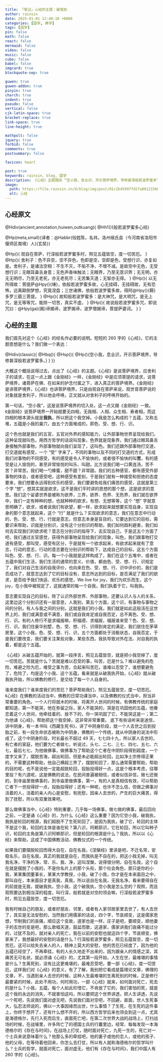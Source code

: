 ```yaml
---
title: 「笔记」心经的主题：破我执
author: rainsin
date: 2025-01-01 12:40:10 +0800
categories: [国学, 佛学]
tags: [国学]
pin: false
math: false
react: false
mermaid: false
video: false
music: false
cube: false
babel: false
imgcard: true
blockquote-sep: true

guwen: true
guwen-addon: true
pinyin: true
charch: true
indent: true
pseudo: false
vertical: false
cjk-latin-space: true
bracket-replace: true
link-space: true
line-height: true

mathpolt: false
jquery: true
forbid: false
comments: true
postsummary: false

favicon: heart

post: true
keywords: rainsin, blog, 国学
description: 《心经》主题围绕 “空小我，息业识，开示菩萨境界，导修甚深般若波罗蜜多” 展开，借由观自在菩萨讲菩萨境界。小我由五蕴构成，五蕴涵盖感知、感受、欲求、意志、分别等方面，人们因执着五蕴形成我执。《心经》从破五蕴、我执切入，意在度苦厄，在佛教诸多活动、仪式中作用重大，能助人超脱轮回、抚慰心灵，于面对生死之事时可给人精神安慰。
image:
  path: https://file.rainsin.cn/d/blog/img/post/01c2b45997fd2fa801215603b19339.webp
  alt: 心经
---
```


<style>
.heti--outkuang{
    border: 1px solid;
    padding: 1em;
}
</style>

## 心经原文

<div class="heti-box">
@Hdiv(ancient,annotation,huiwen,outkuang){
@Hh1(){般若波罗蜜多心经}

@Hp(meta,small){译者：@Habbr(俗姓陈，名祎，洛州缑氏县（今河南省洛阳市偃师区南境）人){玄奘}}

@Hp(){
观自在菩萨，行深般若波罗蜜多时，照见五蕴皆空，度一切苦厄。
}
@Hp(){
舍利子：色不异空，空不异色，色即是空，空即是色，受想行识，亦复如是。舍利子，是诸法空相：不生不灭，不垢不净，不增不减。是故空中无色，无受想行识；无眼耳鼻舌身意；无色声香味触法；无眼界，乃至无意识界；无无明，亦无无明尽，乃至无老死，亦无老死尽；无苦集灭道；无智亦无得。
}
@Hp(){
以无所得故：菩提萨@Hpy(){埵}，依般若波罗蜜多故，心无挂碍，无挂碍故，无有恐怖，远离颠倒梦想，究竟涅盘；三世诸佛，依般若波罗蜜多故，得阿@Hpy(){耨}多罗三藐三菩提。
}
@Hp(){
故知般若波罗蜜多：是大神咒，是大明咒，是无上咒，是无等等咒，能除一切苦，真实不虚。
}
@Hp(){
故说般若波罗蜜多咒，即说咒曰：@Hpy(ga){揭}谛揭谛，波罗揭谛，波罗僧揭谛，菩提萨婆诃。
}
}
</div>

## 心经的主题

我们首先对这个《心经》的经名作必要的说明。短短的 260 字的《心经》，它的主题思想是什么？我们做一个表达：

<div class="heti-box">
@Hdiv(classic){
@Hbq(){
@Hsp(){
@Hp(){空小我，息业识，开示菩萨境界，导修甚深般若波罗蜜多。}
}
}}
</div>

大概这个概括说得过去，点出了《心经》的主题。《心经》是说菩萨境界，应舍利子的请求，在这一点上跟《金刚经》一样，《金刚经》中是应须菩提的请求，说菩萨境界，诸菩萨在佛、在如来的护念付属之下，进入真正的菩萨境界。《金刚经》是讲菩萨境界，《心经》也讲菩萨境界，只是由观自在菩萨来说，观世音菩萨说的对象就是舍利子，所以他会呼唤，正文就从对舍利子的呼唤开始的。

第一句话，“空小我”，这是说菩萨境界的切入处，这一点又跟《金刚经》一致。《金刚经》说菩萨境界一开始就要无四相，无我相、人相、众生相、寿者相，而这四相的根本源头就是**我执**，所以把这个我空掉。小我是怎么构成的？五蕴，又称五堆，五蕴是小我的巢穴，由五个方面堆成的，即色、受、想、行、识。

这个色也就是我们的五官，五官对外界的感知能力，让外部事物世界呈现给我们，这种呈现就叫色，用西方哲学的话说叫现象，色界就是现象界。我们通过眼耳鼻舌身接触外部事物，外部事物就向我们呈现了，这叫色。我们还跟外部事物打交道，打交道就有感受，一个 “受” 字来了，不同的事物以及不同的打交道的方式，形成我们对事物的不同感受，有的感受是令人不愉快的，或者很不愉快的叫**苦**，有的感受是让人愉悦的，甚至非常愉悦的叫乐、叫甜。比方说我们喝一口黄连汤，苦不苦？非常苦。我们喝一勺蜂蜜，甜不甜？非常甜。我们的五种感官，都有感受外部事物的体会，或者感受吧，这种感受有差别，于是我们就有一种接受和拒绝的态度要来，我们想要永远得到欢乐的感受，我们要避免给我们痛苦的感受，这就是第三个字 “想”，想其实就是欲求，这不是我们平时讲的思想的那个想，这是欲求的意思。我们这个娑婆世界是被称为欲界，三界，欲界、色界、无色界，我们就在欲界中，我们一定有种种的想，也就种种的欲求，有想、无想等等，这个 “想” 字就意思明确了，欲求，或者说我们有欲望，都一样，欲求起来就想要实现自身，实现自身的那个意志就起来，这个 “行” 就是什么？实现欲求的意志，我们在意志中行动的，色、受、想、行，行就是意志，但意志本身是盲目的，它要达到它的目标，需要识来帮助，识就是分别识，没有这个分别识的帮助，我们如何趋利避害，我们如何去实现我们的欲求呢？意志在分别识的指导下，去实现自己，于是这五个方面了吧，我们通过五官感觉，获得外部事物呈现给我们的现象，叫色，我们跟事物打交道有感受，那叫受，感受有区分，于是就有一个欲求起来，有欲求起来就有了意志，行动的意志，行动的意志要在分别识的帮助下，达成自己的目标，这五个方面叫色、受、想、行、识。每一个小我就是这样构成了，我们在这个五堆中，或者在五蕴中我们生活，我们生活的通常的意义、价值，都由色、受、想、行、识规定了，我们对自己生活的自我评价，也向来在色、受、想、行、识中评价的，我们是否成功了，就意志达到了它的目标没有，意志所达到的目标，是否满足了我们的欲求，是否给予我们快适、欢乐的感觉，We live for joy，我们为欢乐而生，这个 joy，在小我中被规定了，这就通常的每一个自我，我们执着于它，叫我执。

意志要实现自己的目标，除了认识外部世界、外部事物，还要认识人与人的关系，这里边这个分别识还有一层意思，人我别，第五个方面，这个识，有事物与事物之间的分别，有人与我之间的分别，这就是我们的小我，我们就是如此这般活在这世界上的，我们或满意或不满意，我们或自我肯定或自我否定，总不离色、受、想、行、识。有的人修行不是求福报嘛，积福德、求福报，福报谁来受？色、受、想、行、识。我们住豪华别墅，色、受、想、行、识得到肯定的满足，我们居住在茅草房里，这个小我，色、受、想、行、识，五个方面都处于消极状态，自我否定，于是我们要改变，我们要关注某些对象，某些东西，我执导致对外在法、对自我的执着，都是这个五蕴。

《心经》从破五蕴开始的，就第一段序言，照见五蕴皆空，就是把小我空掉了，度一切苦厄。苦就是什么？苦就是难以忍受的事，叫苦，厄是什么？难以避免的危险，难避之险为厄，难受之事为苦，合起来叫苦厄，谁难以忍受了，谁想要避免了，危险了，均是这个小我、这个五蕴，看来就是从破我执开始，《心经》就从破我执开始，所以佛教的修行，是交给了每一个人自身的。

谁来度我们？谁来度我们的苦厄？菩萨帮助我们，照见五蕴皆空，度一切苦厄。《心经》在佛教的活动当中，佛教的日常功课当中，以及佛教的仪式当中，担当非常重要的角色。一个人行将就木的时候，将离开人世间的时候，有佛教传统的家庭都知道，第一不能哭，他在弥留之际，家人不能哭的，哭是在巩固他的五蕴，他眷恋着这个人世间，他牵挂着的、放不下的，你一哭巩固了它，不能哭这是一；第二为他诵《心经》，帮助把这个我空掉，这非常非常重要。
底下有些话听来是迷信，讲中阴身，有一本书叫《西藏生死书》，讲了中阴身阶段，就一个人去世之后到投胎之前，有一段生命状态被称为中阴身，佛教的一个传统，就从中阴身的说法中形成了。这个中阴身阶段，时长最长不超过 49 天，七七四十九，所以家人去世的，有亡者的家庭，他们要为亡者做七，听说过，头七、二七、三七、四七、五七、六七，最后七七，为他做佛事，做佛事为了帮助这个亡者在中阴阶段得到超度，一个度字又来了，摆脱苦海，超出轮回，但是未必能超出轮回，比如净土宗修得正果的，不需要这种帮助，他自己横超三界了，摆脱轮回了，那么通常需要帮助，帮助的目的呢，也不是说他一定能超脱轮回，投胎投得好一点，这是个根本考虑，往哪里投？有六道呢，这是佛教的说法，在民间普遍被相信，或者似信非信，做七还做的，到寺庙里做佛事的，到寺庙里做佛事，第一，有的人是真相信有效，可以帮助亡者下一世投得好一点，投胎投得好；还有一种呢，也许不怎么信，但做之佛事对活着的人，活着的亲人内心是安慰，有抚慰，因亲人去世的，产生的巨大痛苦，得到了抚慰，所以有双重效果吧。

那么做佛事当中，《心经》特别重要，几乎每一场佛事，做七做的佛事，最后回向之前，一定是诵《心经》的，为什么《心经》这么重要？因为它空小我，破我执，我执是轮回的根源，我们超脱不了生死轮回了，是因为我执，破了它，轮回的主体不是这个我，轮回的主体是谁在轮？第八识，阿赖耶识，它在轮回，所以它叫种子识，轮回的主角是第八识阿赖耶识，但是轮回的根源是什么？我执，所以以《心经》来帮助，这成了中国佛教活动、佛教仪式的一个传统。

如果我们要摆脱轮回而得大自在，自在名我，《涅槃经》里讲是吧，不迁名常，安稳名乐，自在名我，真正的我就是自在，而我执是不自在的，把这小我无掉，叫无我名净，干净的净，常、乐、我、净，这叫涅槃，说得很分明，自在名我，这个自在就是摆脱了小我的，不是你名片上的那个头衔，那个社会角色，那只是你的小我，某某集团董事长，某某大学教授，小我，破了小我，你才是在本来面目之中，那叫自在，本来面目才是真我，真我，所以说自在名我，无我名净，看来要得自在的前提是无我，就破我执，空小我，这个破我执，空小我是怎么空的？观照，而且观照要达到相当深的程度，叫行深，般若就是对空的领会嘛，行深般若波罗蜜多时，照见五蕴皆空，度一切苦厄。

我有时候自己的朋友，或者好朋友、邻里，或者有人家邻居家里去世了，有人去世了，其实是无法安慰的，当然我们用儒家的话说，四个字，节哀顺变，这是儒家思想，节制我们的哀痛，顺应这个变故，道家也是一样，庄子是吧，要顺变，顺他妻子的去世的变是吧，那么歌唱天道，鼓盆而歌，这道家，儒家讲我们哀痛不能过分的，过犹不及的，就对亲人的死亡，我在以前的安慰也就这四个字，节哀顺变，佛家来了，我想最好的安慰的话是什么？行深般若波罗蜜多，照见五蕴皆空，度一切苦厄，这可以给失去亲人的人，精神上莫大的安慰，他的苦厄已经度了，因为他的五蕴已经空了，不再牵挂，有的人长久地走不出来的，因为跟亲人的情感之深，其痛苦无可名状，就必须诵《心经》的，尤其第一段开始，人生在世，最难堪的事情是什么？生离死别，没有比这更难堪的，最难忍受吧，要一部《心经》，度一切苦厄，这样我们对《心经》的意义，有了了解，我别把它看成是篇理论文章，佛理的文章，不，当遇到亲人去世的时候，这种人生最难堪的生离死别的时候，正是修行最要紧的时候，此处不用功，何时用功，一部《心经》就来，如何面对死亡，死去的是什么？小我，五蕴，每个人如此珍惜它，不肯放了它的，我们害怕的死，就是这个我的永远的消失，不就害怕这吗，所以要把这个世界讲透，把人生讲透，先说一个死吧，先说我们面对虚无吧，先说我们面对空吧，不回避，直面，世人生死事大，弘忍法师说的，佛以一大事因缘而出世，什么事情？了生死，在生死的这件事上，你终于想开了，还有什么想不开的，所以西方哲学后来也领会到这一点，尤其是海德格尔，先行入死而后生，直面死亡吧，在第二次世界大战的战场上，打扫战场的时候，在战壕里，许多阵亡了的德国士兵的行囊里边，经常、每每发现一本海德格尔的《存在与时间》，在战场上打仗，随时面对死亡，九死一生的，死亡对一个士兵来说意味着什么？他那么多的牵挂吧，他的妻子或他的恋人，或他的孩子、他的父母，在等待着他回来，你怎么去打仗，所以有人就称海德格尔的哲学叫什么？士兵的哲学，就面对死亡，面对虚无，他们有《存在与时间》，我们中国人有 260 字的《心经》。

